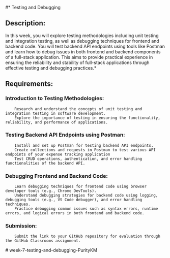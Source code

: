 #* Testing and Debugging

## Description:
In this week, you will explore testing methodologies including unit testing and integration testing, as well as debugging techniques for frontend and backend code. You will test backend API endpoints using tools like Postman and learn how to debug issues in both frontend and backend components of a full-stack application. This aims to provide practical experience in ensuring the reliability and stability of full-stack applications through effective testing and debugging practices.*

## Requirements:

### Introduction to Testing Methodologies:
        Research and understand the concepts of unit testing and integration testing in software development.
        Explore the importance of testing in ensuring the functionality, reliability, and performance of applications.

### Testing Backend API Endpoints using Postman:
        Install and set up Postman for testing backend API endpoints.
        Create collections and requests in Postman to test various API endpoints of your expense tracking application
        Test CRUD operations, authentication, and error handling functionalities of the backend API.

### Debugging Frontend and Backend Code:
        Learn debugging techniques for frontend code using browser developer tools (e.g., Chrome DevTools).
        Understand debugging strategies for backend code using logging, debugging tools (e.g., VS Code debugger), and error handling techniques.
        Practice debugging common issues such as syntax errors, runtime errors, and logical errors in both frontend and backend code.

### Submission:
        Submit the link to your GitHub repository for evaluation through the GitHub Classrooms assignment.
#   w e e k - 7 - t e s t i n g - a n d - d e b u g g i n g - P u r i t y K M  
 
